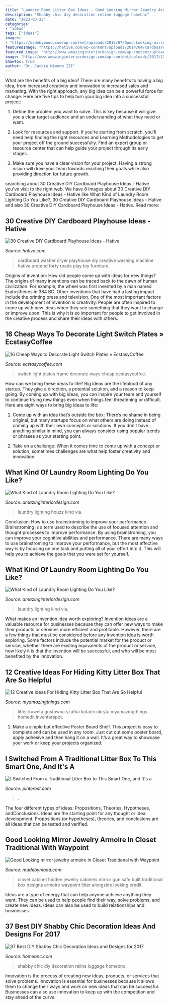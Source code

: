 ```yaml
---
title: "Laundry Room Litter Box Ideas - Good Looking Mirror Jewelry Armoire In Closet Traditional With Waypoint"
description: "Shabby chic diy decoration reline luggage homebnc"
date: "2023-03-25"
categories:
- "ideas"
tags: ["ideas"]
images:
- "https://madebymood.com/wp-content/uploads/2015/07/Good-Looking-mirror-jewelry-armoire-in-Closet-Traditional-with-Waypoint-Cabinets-Ideas-next-to-Gun-Safe-Hidden-alongside-Hidden-Litter-Box-andBuilt-In-Cabinet-Ideas-.jpg"
featuredImage: "https://hative.com/wp-content/uploads/2014/04/cardboard-playhouse/22-cardboard-washer-dryer.jpg"
featured_image: "http://www.amazinginteriordesign.com/wp-content/uploads/2017/12/Laundry-Room-Lighting-13.jpg"
image: "http://www.amazinginteriordesign.com/wp-content/uploads/2017/12/Laundry-Room-Lighting-5.jpg"
ShowToc: true
author: "Dr. Jackie Nienow III"
---
```



What are the benefits of a big idea?
There are many benefits to having a big idea, from increased creativity and innovation to increased sales and marketing. With the right approach, any big idea can be a powerful force for change. Here are five tips to help turn your big idea into a successful project:
1. Define the problem you want to solve. This is key because it will give you a clear target audience and an understanding of what they need or want.

2. Look for resources and support. If you're starting from scratch, you'll need help finding the right resources and Learning Methodologies to get your project off the ground successfully. Find an expert group or resource center that can help guide your project through its early stages.

3. Make sure you have a clear vision for your project. Having a strong vision will drive your team towards reaching their goals while also providing direction for future growth.

	

		
searching about 30 Creative DIY Cardboard Playhouse Ideas - Hative you've visit to the right web. We have 8 Images about 30 Creative DIY Cardboard Playhouse Ideas - Hative like What Kind of Laundry Room Lighting Do You Like?, 30 Creative DIY Cardboard Playhouse Ideas - Hative and also 30 Creative DIY Cardboard Playhouse Ideas - Hative. Read more:
		
    
## 30 Creative DIY Cardboard Playhouse Ideas - Hative

<img loading=lazy src="https://hative.com/wp-content/uploads/2014/04/cardboard-playhouse/22-cardboard-washer-dryer.jpg" onerror="this.onerror=null;this.src='https://tse4.mm.bing.net/th?id=OIP.Wsx8uWNLsBsKjY9x-iKftwHaIc&amp;pid=15.1';" alt="30 Creative DIY Cardboard Playhouse Ideas - Hative">

_Source: hative.com_

>cardboard washer dryer playhouse diy creative washing machine hative pretend forty roads play toy furniture. 

	

Origins of invention: How did people come up with ideas for new things?
The origins of many inventions can be traced back to the dawn of human civilization. For example, the wheel was first invented by a man named Eratosthenes in 384 BC. Other inventions that have had a lasting impact include the printing press and television. 
One of the most important factors in the development of invention is creativity. People are often inspired to come up with new ideas when they see something that they want to change or improve upon. This is why it is so important for people to get involved in the creative process and share their ideas with others.

    
## 16 Cheap Ways To Decorate Light Switch Plates » EcstasyCoffee

<img loading=lazy src="https://i1.wp.com/www.ecstasycoffee.com/wp-content/uploads/2016/09/Picture-frame-light-switch.jpg" onerror="this.onerror=null;this.src='https://tse4.mm.bing.net/th?id=OIP.lAh8AejdGlJGdduDN5IlFwHaJ4&amp;pid=15.1';" alt="16 Cheap Ways to Decorate Light Switch Plates » EcstasyCoffee">

_Source: ecstasycoffee.com_

>switch light plates frame decorate ways cheap ecstasycoffee. 

	

How can we bring these ideas to life?
Big ideas are the lifeblood of any startup. They give a direction, a potential solution, and a reason to keep going. By coming up with big ideas, you can inspire your team and yourself to continue trying new things even when things feel threatening or difficult. Here are eight ways to bring big ideas to life:
1. Come up with an idea that’s outside the box: There’s no shame in being original, but many startups focus on what others are doing instead of coming up with their own concepts or solutions. If you don’t have anything similar in mind, you can always consider using popular trends or phrases as your starting point.

2. Take on a challenge: When it comes time to come up with a concept or solution, sometimes challenges are what help foster creativity and innovation.

    
## What Kind Of Laundry Room Lighting Do You Like?

<img loading=lazy src="http://www.amazinginteriordesign.com/wp-content/uploads/2017/12/Laundry-Room-Lighting-13.jpg" onerror="this.onerror=null;this.src='https://tse3.mm.bing.net/th?id=OIP.fJIpviGNIk5zUGZfjwke2wHaLR&amp;pid=15.1';" alt="What Kind of Laundry Room Lighting Do You Like?">

_Source: amazinginteriordesign.com_

>laundry lighting houzz kind via. 

	

Conclusion: How to use brainstroming to improve your performance.
Brainstroming is a term used to describe the use of focused attention and thought processes to improve performance. By using brainstroming, you can improve your cognitive abilities and performance. There are many ways to use brainstroming to improve your performance, but the most effective way is by focusing on one task and putting all of your effort into it. This will help you to achieve the goals that you were set for yourself.

    
## What Kind Of Laundry Room Lighting Do You Like?

<img loading=lazy src="http://www.amazinginteriordesign.com/wp-content/uploads/2017/12/Laundry-Room-Lighting-5.jpg" onerror="this.onerror=null;this.src='https://tse3.mm.bing.net/th?id=OIP.brwyzx_mcpBiWLZNR8v7SgHaIk&amp;pid=15.1';" alt="What Kind of Laundry Room Lighting Do You Like?">

_Source: amazinginteriordesign.com_

>laundry lighting kind via. 

	

What makes an invention idea worth exploring?
Invention ideas are a valuable resource for businesses because they can offer new ways to make their products or services more efficient and profitable. However, there are a few things that must be considered before any invention idea is worth exploring. 
Some factors include the potential market for the product or service, whether there are existing equivalents of the product or service, how likely it is that the invention will be successful, and who will be most benefited by the innovation.

    
## 12 Creative Ideas For Hiding Kitty Litter Box That Are So Helpful

<img loading=lazy src="https://myamazingthings.com/wp-content/uploads/2017/06/kitty-box-3.jpg" onerror="this.onerror=null;this.src='https://tse2.mm.bing.net/th?id=OIP.77u2WUTc-QrreZgAQHSaOAHaJ5&amp;pid=15.1';" alt="12 Creative Ideas For Hiding Kitty Litter Box That Are So Helpful">

_Source: myamazingthings.com_

>litter kuweta gustowna szafka kotach ukryta myamazingthings homedit inventorspot. 

	

1. Make a simple but effective Poster Board Shelf. This project is easy to complete and can be used in any room. Just cut out some poster board, apply adhesive and then hang it on a wall. It’s a great way to showcase your work or keep your projects organized.

    
## I Switched From A Traditional Litter Box To This Smart One, And It&#039;s A

<img loading=lazy src="https://i.pinimg.com/736x/12/b2/2d/12b22dbfaa5aad8d2893bf32f71917e0.jpg" onerror="this.onerror=null;this.src='https://tse4.mm.bing.net/th?id=OIP.oW01HscWFLt1Jg675_Ge3AHaLH&amp;pid=15.1';" alt="I Switched From a Traditional Litter Box to This Smart One, and It&#039;s a">

_Source: pinterest.com_

>. 

	

The four different types of ideas: Propositions, Theories, Hypotheses, andConclusions.
Ideas are the starting point for any thought or idea development. Propositions (or hypotheses), theories, and conclusions are all ideas that can be tested and verified.

    
## Good Looking Mirror Jewelry Armoire In Closet Traditional With Waypoint

<img loading=lazy src="https://madebymood.com/wp-content/uploads/2015/07/Good-Looking-mirror-jewelry-armoire-in-Closet-Traditional-with-Waypoint-Cabinets-Ideas-next-to-Gun-Safe-Hidden-alongside-Hidden-Litter-Box-andBuilt-In-Cabinet-Ideas-.jpg" onerror="this.onerror=null;this.src='https://tse2.mm.bing.net/th?id=OIP.GUjIVSk1uomNkFj7jliOgwHaLH&amp;pid=15.1';" alt="Good Looking mirror jewelry armoire in Closet Traditional with Waypoint">

_Source: madebymood.com_

>closet cabinet hidden jewelry cabinets mirror gun safe built traditional box designs armoire waypoint litter alongside looking credit. 

	

Ideas are a type of energy that can help anyone achieve anything they want. They can be used to help people find their way, solve problems, and create new ideas. Ideas can also be used to build relationships and businesses.

    
## 37 Best DIY Shabby Chic Decoration Ideas And Designs For 2017

<img loading=lazy src="https://cdn.homebnc.com/homeimg/2016/08/27-diy-shabby-chic-decoration-ideas-homebnc.jpg" onerror="this.onerror=null;this.src='https://tse2.mm.bing.net/th?id=OIP.h8TWgNoxz7aF3b_nKgPjTgHaJ4&amp;pid=15.1';" alt="37 Best DIY Shabby Chic Decoration Ideas and Designs for 2017">

_Source: homebnc.com_

>shabby chic diy decoration reline luggage homebnc. 

	

Innovation is the process of creating new ideas, products, or services that solve problems. Innovation is essential for businesses because it allows them to change their ways and work on new ideas that can be successful. Businesses can also use innovation to keep up with the competition and stay ahead of the curve.

